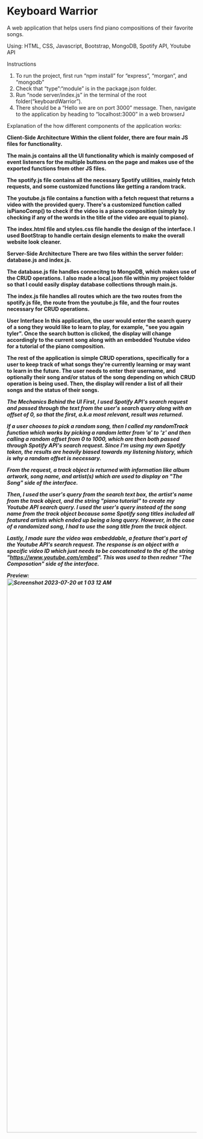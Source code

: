 # Keyboard Warrior
A web application that helps users find piano compositions of their favorite songs.

Using: HTML, CSS, Javascript, Bootstrap, MongoDB, Spotify API, Youtube API

Instructions
1. To run the project, first run “npm install” for “express”, “morgan”, and “mongodb”
2. Check that “type”:“module” is in the package.json folder.
3. Run “node server/index.js” in the terminal of the root folder(“keyboardWarrior”).
4. There should be a “Hello we are on port 3000” message. Then, navigate to the
application by heading to “localhost:3000” in a web browserJ

Explanation of the how different components of the application works:

<b> Client-Side Architecture <b>
Within the client folder, there are four main JS files for functionality. 

The main.js contains all the UI functionality which is mainly composed of event listeners for the multiple buttons on the page and makes use of the exported functions from other JS files.

The spotify.js file contains all the necessary Spotify utilities, mainly fetch requests, and some customized functions like getting a random track. 

The youtube.js file contains a function with a fetch request that returns a video with the provided query. There's a customized function called isPianoComp() to check if the video is a piano composition (simply by checking if any of the words in the title of the video are equal to piano).

The index.html file and styles.css file handle the design of the interface. I used BootStrap to handle certain design elements to make the overall website look cleaner.

<b>Server-Side Architecture<b>
There are two files within the server folder: database.js and index.js. 

The database.js file handles connecitng to MongoDB, which makes use of the CRUD operations. I also made a local.json file within my project folder so that I could easily display database collections through main.js.

The index.js file handles all routes which are the two routes from the spotify.js file, the route from the youtube.js file, and the four routes necessary for CRUD operations.

<b>User Interface<b>
In this application, the user would enter the search query of a song they would like to learn to play, for example, "see you again tyler". Once the search button is clicked, the display will change accordingly to the current song along with an embedded Youtube video for a tutorial of the piano composition. 

The rest of the application is simple CRUD operations, specifically for a user to keep track of what songs they're currently learning or may want to learn in the future. The user needs to enter their username, and optionally their song and/or status of the song depending on which CRUD operation is being used. Then, the display will render a list of all their songs and the status of their songs. 

<i>The Mechanics Behind the UI<i>
First, I used Spotify API's search request and passed through the text from the user's search query along with an offset of 0, so that the first, a.k.a most relevant, result was returned. 

If a user chooses to pick a random song, then I called my randomTrack function which works by picking a random letter from 'a' to 'z' and then calling a random offset from 0 to 1000, which are then both passed through Spotify API's search request. Since I'm using my own Spotify token, the results are heavily biased towards my listening history, which is why a random offset is necessary. 

From the request, a track object is returned with information like album artwork, song name, and artist(s) which are used to display on "The Song" side of the interface. 

Then, I used the user's query from the search text box, the artist's name from the track object, and the string "piano tutorial" to create my Youtube API search query. I used the user's query instead of the song name from the track object because some Spotify song titles included all featured artists which ended up being a long query. However, in the case of a randomized song, I had to use the song title from the track object.

Lastly, I made sure the video was embeddable, a feature that's part of the Youtube API's search request. The response is an object with a specific video ID which just needs to be concatenated to the of the string "https://www.youtube.com/embed". This was used to then redner "The Composotion" side of the interface.






Preview:
<img width="1470" alt="Screenshot 2023-07-20 at 1 03 12 AM" src="https://github.com/rachanakreddy/keyboardWarrior/assets/32342008/7b398e77-33fb-49c5-b092-4a5665078245">
